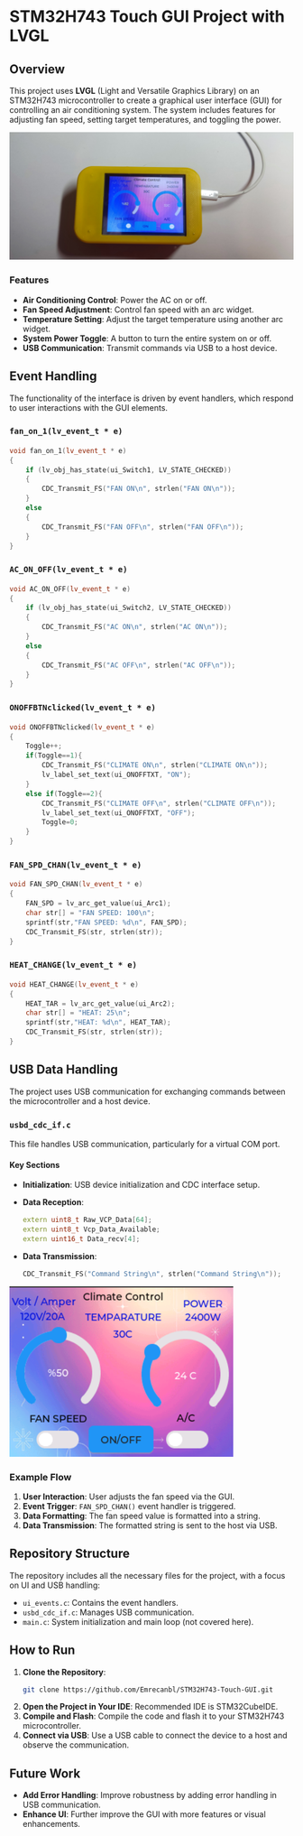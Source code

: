 # STM32H743 Touch GUI Project with LVGL

## Overview

This project uses **LVGL** (Light and Versatile Graphics Library) on an STM32H743 microcontroller to create a graphical user interface (GUI) for controlling an air conditioning system. The system includes features for adjusting fan speed, setting target temperatures, and toggling the power.

![Sample](https://github.com/Emrecanbl/STM32H743-Touch-GUI/blob/main/IMG_20240823_215731%20(1).jpg)

### Features

- **Air Conditioning Control**: Power the AC on or off.
- **Fan Speed Adjustment**: Control fan speed with an arc widget.
- **Temperature Setting**: Adjust the target temperature using another arc widget.
- **System Power Toggle**: A button to turn the entire system on or off.
- **USB Communication**: Transmit commands via USB to a host device.

## Event Handling

The functionality of the interface is driven by event handlers, which respond to user interactions with the GUI elements.

### `fan_on_1(lv_event_t * e)`

```cpp
void fan_on_1(lv_event_t * e)
{
    if (lv_obj_has_state(ui_Switch1, LV_STATE_CHECKED))
    {
        CDC_Transmit_FS("FAN ON\n", strlen("FAN ON\n"));
    }
    else
    {
        CDC_Transmit_FS("FAN OFF\n", strlen("FAN OFF\n"));
    }
}
```

### `AC_ON_OFF(lv_event_t * e)`

```cpp
void AC_ON_OFF(lv_event_t * e)
{
    if (lv_obj_has_state(ui_Switch2, LV_STATE_CHECKED))
    {
        CDC_Transmit_FS("AC ON\n", strlen("AC ON\n"));
    }
    else
    {
        CDC_Transmit_FS("AC OFF\n", strlen("AC OFF\n"));
    }
}
```

### `ONOFFBTNclicked(lv_event_t * e)`

```cpp
void ONOFFBTNclicked(lv_event_t * e)
{
    Toggle++;
    if(Toggle==1){
        CDC_Transmit_FS("CLIMATE ON\n", strlen("CLIMATE ON\n"));
        lv_label_set_text(ui_ONOFFTXT, "ON");
    }
    else if(Toggle==2){
        CDC_Transmit_FS("CLIMATE OFF\n", strlen("CLIMATE OFF\n"));
        lv_label_set_text(ui_ONOFFTXT, "OFF");
        Toggle=0;
    }
}
```

### `FAN_SPD_CHAN(lv_event_t * e)`

```cpp
void FAN_SPD_CHAN(lv_event_t * e)
{
    FAN_SPD = lv_arc_get_value(ui_Arc1);
    char str[] = "FAN SPEED: 100\n";
    sprintf(str,"FAN SPEED: %d\n", FAN_SPD);
    CDC_Transmit_FS(str, strlen(str));
}
```

### `HEAT_CHANGE(lv_event_t * e)`

```cpp
void HEAT_CHANGE(lv_event_t * e)
{
    HEAT_TAR = lv_arc_get_value(ui_Arc2);
    char str[] = "HEAT: 25\n";
    sprintf(str,"HEAT: %d\n", HEAT_TAR);
    CDC_Transmit_FS(str, strlen(str));
}
```

## USB Data Handling

The project uses USB communication for exchanging commands between the microcontroller and a host device.

### `usbd_cdc_if.c`

This file handles USB communication, particularly for a virtual COM port.

#### Key Sections

- **Initialization**: USB device initialization and CDC interface setup.
- **Data Reception**:
  
  ```cpp
  extern uint8_t Raw_VCP_Data[64];
  extern uint8_t Vcp_Data_Available;
  extern uint16_t Data_recv[4];
  ```

- **Data Transmission**:
  
  ```cpp
  CDC_Transmit_FS("Command String\n", strlen("Command String\n"));
  ```

![Sample](https://github.com/Emrecanbl/STM32H743-Touch-GUI/blob/main/ScreenShot_1.png?raw=true)

### Example Flow

1. **User Interaction**: User adjusts the fan speed via the GUI.
2. **Event Trigger**: `FAN_SPD_CHAN()` event handler is triggered.
3. **Data Formatting**: The fan speed value is formatted into a string.
4. **Data Transmission**: The formatted string is sent to the host via USB.

## Repository Structure

The repository includes all the necessary files for the project, with a focus on UI and USB handling:

- `ui_events.c`: Contains the event handlers.
- `usbd_cdc_if.c`: Manages USB communication.
- `main.c`: System initialization and main loop (not covered here).

## How to Run

1. **Clone the Repository**:
   ```bash
   git clone https://github.com/Emrecanbl/STM32H743-Touch-GUI.git
   ```
2. **Open the Project in Your IDE**: Recommended IDE is STM32CubeIDE.
3. **Compile and Flash**: Compile the code and flash it to your STM32H743 microcontroller.
4. **Connect via USB**: Use a USB cable to connect the device to a host and observe the communication.

## Future Work

- **Add Error Handling**: Improve robustness by adding error handling in USB communication.
- **Enhance UI**: Further improve the GUI with more features or visual enhancements.
